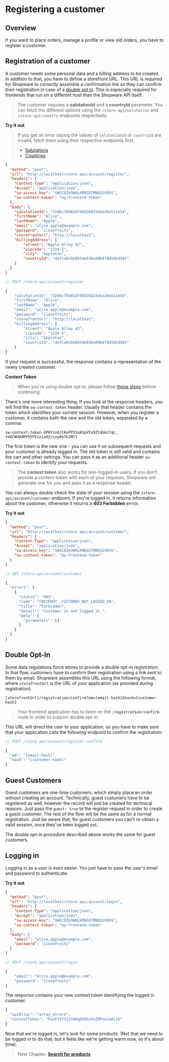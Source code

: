 # Registering a customer

## Overview

If you want to place orders, manage a profile or view old orders, you have to register a customer.

## Registration of a customer

A customer needs some personal data and a billing address to be created. In addition to that, you have to define a storefront URL. This URL is required for Shopware to correctly assemble a confirmation link so they can confirm their registration in case of a [double opt in](register-a-customer.md#double-opt-in). This is especially required for frontends that run on a different host than the Shopware API itself.

> The customer requires a **salutationId** and a **countryId** parameter. You can fetch the different options using the `/store-api/salutation` and `/store-api/country` endpoints respectively.

**Try it out**

> If you get an error saying the values of `salutationId` or `countryId` are invalid, fetch them using their respective endpoints first.
>
>  * [Salutations](../../../storeapi.json/paths/~1salutation/post)
>  * [Countries](../../../storeapi.json/paths/~1country/post)

```json http
{
  "method": "post",
  "url": "http://localhost/store-api/account/register",
  "headers": {
    "Content-Type": "application/json",
    "Accept": "application/json",
    "sw-access-key": "SWSCDZH3WULKMDGXTMNQS2VRVG",
    "sw-context-token": "my-frontend-token"
  },
  "body": {
    "salutationId": "32d6c76401d749d2b025eba20a511e54",
    "firstName": "Alice",
    "lastName": "Apple",
    "email": "alice.apple@example.com",
    "password": "ilovefruits",
    "storefrontUrl": "http://localhost",
    "billingAddress": {
        "street": "Apple Alley 42",
        "zipcode": "1234-5",
        "city": "Appleton",
        "countryId": "de7ca8cbb8934e63bed964f8d592d501"
    }
  }
}
```

```javascript
// POST /store-api/account/register

{
    "salutationId": "32d6c76401d749d2b025eba20a511e54",
    "firstName": "Alice",
    "lastName": "Apple",
    "email": "alice.apple@example.com",
    "password": "ilovefruits",
    "storefrontUrl": "http://localhost",
    "billingAddress": {
        "street": "Apple Alley 42",
        "zipcode": "1234-5",
        "city": "Appleton",
        "countryId": "de7ca8cbb8934e63bed964f8d592d501"
    }
}
```

If your request is successful, the response contains a representation of the newly created customer.

**Context Token**

> When you're using double opt-in, please follow [these steps](register-a-customer.md#double-opt-in) before continuing.

There's one more interesting thing. If you look at the response headers, you will find the `sw-context-token` header. Usually that header contains the token which identifies your current session. However, when you register a customer, it contains both the new and the old token, separated by a comma:

```text
sw-context-token GP6Yin6JlKeFP55oKVpVYx8Zt4Um1fqc, YoKCWdUdMYh5FEszia4ZrcoyAh7hJNY1
```

The first token is the new one - you can use it on subsequent requests and your customer is already logged in. The old token is still valid and contains the cart and other settings. You can pass it as an additional header `sw-context-token` to identify your requests.

> The **context token** also works for non-logged-in users. If you don't provide a context-token with each of your requests, Shopware will generate one for you and pass it as a response header.

You can always double check the state of your session using the `/store-api/account/customer` endpoint. If you're logged in, it returns information about the customer, otherwise it returns a **403 Forbidden** errror.

**Try it out**

```json http
{
  "method": "post",
  "url": "http://localhost/store-api/account/customer",
  "headers": {
    "Content-Type": "application/json",
    "Accept": "application/json",
    "sw-access-key": "SWSCDZH3WULKMDGXTMNQS2VRVG",
    "sw-context-token": "my-frontend-token"
  }
}
```

```javascript
// GET /store-api/account/customer

{
  "errors": [
    {
      "status": "403",
      "code": "CHECKOUT__CUSTOMER_NOT_LOGGED_IN",
      "title": "Forbidden",
      "detail": "Customer is not logged in.",
      "meta": {
        "parameters": []
      }
    }
  ]
}
```

## Double Opt-In

Some data regulations force stores to provide a double opt-in registration. In that flow, customers have to confirm their registration using a link sent to them by email. Shopware assembles this URL using the following format, where `storefrontUrl` is the URL of your application \(as provided during registration\).

```http
[storefrontUrl]/registration/confirm?em=[email-hash]&hash=[customer-hash]
```

> Your frontend application has to listen on the **`/registration/confirm`** route in order to support double opt-in.

This URL will direct the user to your application, so you have to make sure that your application calls the following endpoint to confirm the registration:

```javascript
// POST /store-api/account/register-confirm

{
  "em": "[email-hash]",
  "hash": "[customer-hash]"
}
```

## Guest Customers

Guest customers are one-time customers, which simply place an order without creating an account. Technically, guest customers have to be registered as well, however the record will just be created for technical reasons. Just pass the `guest: true` to the register request in order to create a guest customer. The rest of the flow will be the same as for a normal registration. Just be aware that, for guest customers you can't re-obtain a valid session, once they've been logged out.

The double opt-in procedure described above works the same for guest customers.

## Logging in

Logging in as a user is even easier. You just have to pass the user's email and password to authenticate.

**Try it out**

```json http
{
  "method": "post",
  "url": "http://localhost/store-api/account/login",
  "headers": {
    "Content-Type": "application/json",
    "Accept": "application/json",
    "sw-access-key": "SWSCDZH3WULKMDGXTMNQS2VRVG",
    "sw-context-token": "my-frontend-token"
  },
  "body": {
    "email": "alice.apple@example.com",
    "password": "ilovefruits"
  }
}
```

```javascript
// POST /store-api/account/login

{
    "email": "alice.apple@example.com",
    "password": "ilovefruits"
}
```

The response contains your new context token identifying the logged in customer.

```javascript
{
  "apiAlias": "array_struct",
  "contextToken": "PwSFY3T3IZCWdq658ku3nZMPouLmAlJU"
}
```

Now that we're logged in, let's look for some products. \(Not that we need to be logged in to do that, but it feels like we're getting warm now, so it's about time\).

> Next Chapter: **[Search for products](search-for-products.md)**
